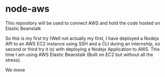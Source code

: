 # node-aws
This repository will be used to connect AWS and hold the code hosted on Elastic Beanstalk

So this is my first try (Well not actually my first, I have deployed a Nodejs API to an AWS EC2 instance using SSH and a CLI during an internship, so second or third try it is) with deploying a Nodejs Application to AWS. This time I am using AWS Elastic Beanstalk (Built on EC2 but without all the stress).

We move